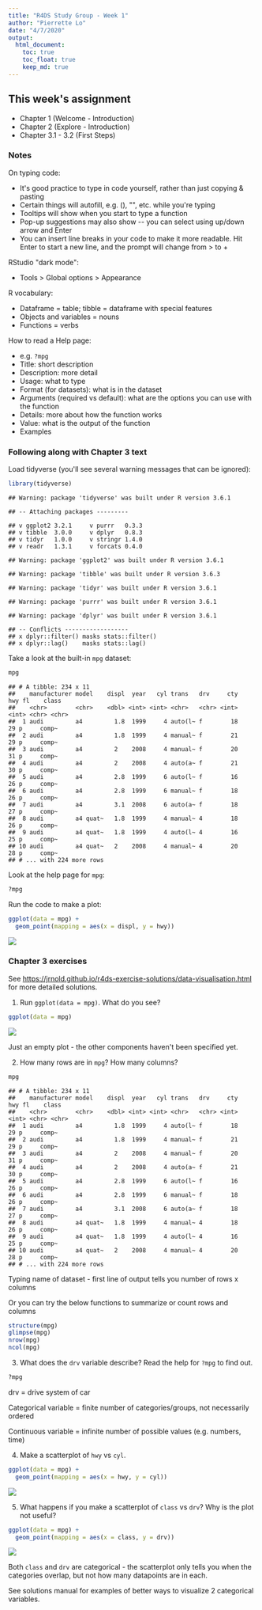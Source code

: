 ```yaml
---
title: "R4DS Study Group - Week 1"
author: "Pierrette Lo"
date: "4/7/2020"
output: 
  html_document:
    toc: true
    toc_float: true
    keep_md: true
---
```




## This week's assignment

* Chapter 1 (Welcome - Introduction)
* Chapter 2 (Explore - Introduction)
* Chapter 3.1 - 3.2 (First Steps)

### Notes

On typing code:

* It's good practice to type in code yourself, rather than just copying & pasting
* Certain things will autofill, e.g. (), "", etc. while you're typing
* Tooltips will show when you start to type a function
* Pop-up suggestions may also show -- you can select using up/down arrow and Enter
* You can insert line breaks in your code to make it more readable. Hit Enter to start a new line, and the prompt will change from > to +

RStudio "dark mode":

* Tools > Global options > Appearance

R vocabulary:

* Dataframe = table; tibble = dataframe with special features
* Objects and variables = nouns
* Functions = verbs

How to read a Help page:

* e.g. `?mpg`
* Title: short description
* Description: more detail
* Usage: what to type
* Format (for datasets): what is in the dataset
* Arguments (required vs default): what are the options you can use with the function
* Details: more about how the function works
* Value: what is the output of the function
* Examples

### Following along with Chapter 3 text

Load tidyverse (you'll see several warning messages that can be ignored):

```r
library(tidyverse)
```

```
## Warning: package 'tidyverse' was built under R version 3.6.1
```

```
## -- Attaching packages ---------
```

```
## v ggplot2 3.2.1     v purrr   0.3.3
## v tibble  3.0.0     v dplyr   0.8.3
## v tidyr   1.0.0     v stringr 1.4.0
## v readr   1.3.1     v forcats 0.4.0
```

```
## Warning: package 'ggplot2' was built under R version 3.6.1
```

```
## Warning: package 'tibble' was built under R version 3.6.3
```

```
## Warning: package 'tidyr' was built under R version 3.6.1
```

```
## Warning: package 'purrr' was built under R version 3.6.1
```

```
## Warning: package 'dplyr' was built under R version 3.6.1
```

```
## -- Conflicts ------------------
## x dplyr::filter() masks stats::filter()
## x dplyr::lag()    masks stats::lag()
```

Take a look at the built-in `mpg` dataset:

```r
mpg
```

```
## # A tibble: 234 x 11
##    manufacturer model    displ  year   cyl trans   drv     cty   hwy fl    class
##    <chr>        <chr>    <dbl> <int> <int> <chr>   <chr> <int> <int> <chr> <chr>
##  1 audi         a4         1.8  1999     4 auto(l~ f        18    29 p     comp~
##  2 audi         a4         1.8  1999     4 manual~ f        21    29 p     comp~
##  3 audi         a4         2    2008     4 manual~ f        20    31 p     comp~
##  4 audi         a4         2    2008     4 auto(a~ f        21    30 p     comp~
##  5 audi         a4         2.8  1999     6 auto(l~ f        16    26 p     comp~
##  6 audi         a4         2.8  1999     6 manual~ f        18    26 p     comp~
##  7 audi         a4         3.1  2008     6 auto(a~ f        18    27 p     comp~
##  8 audi         a4 quat~   1.8  1999     4 manual~ 4        18    26 p     comp~
##  9 audi         a4 quat~   1.8  1999     4 auto(l~ 4        16    25 p     comp~
## 10 audi         a4 quat~   2    2008     4 manual~ 4        20    28 p     comp~
## # ... with 224 more rows
```

Look at the help page for `mpg`:

```r
?mpg
```

Run the code to make a plot:

```r
ggplot(data = mpg) + 
  geom_point(mapping = aes(x = displ, y = hwy))
```

![](r4ds_week1_files/figure-html/unnamed-chunk-4-1.png)<!-- -->

### Chapter 3 exercises

See https://jrnold.github.io/r4ds-exercise-solutions/data-visualisation.html for more detailed solutions.

1. Run `ggplot(data = mpg)`. What do you see?

```r
ggplot(data = mpg)
```

![](r4ds_week1_files/figure-html/unnamed-chunk-5-1.png)<!-- -->

Just an empty plot - the other components haven't been specified yet.

2. How many rows are in `mpg`? How many columns?

```r
mpg
```

```
## # A tibble: 234 x 11
##    manufacturer model    displ  year   cyl trans   drv     cty   hwy fl    class
##    <chr>        <chr>    <dbl> <int> <int> <chr>   <chr> <int> <int> <chr> <chr>
##  1 audi         a4         1.8  1999     4 auto(l~ f        18    29 p     comp~
##  2 audi         a4         1.8  1999     4 manual~ f        21    29 p     comp~
##  3 audi         a4         2    2008     4 manual~ f        20    31 p     comp~
##  4 audi         a4         2    2008     4 auto(a~ f        21    30 p     comp~
##  5 audi         a4         2.8  1999     6 auto(l~ f        16    26 p     comp~
##  6 audi         a4         2.8  1999     6 manual~ f        18    26 p     comp~
##  7 audi         a4         3.1  2008     6 auto(a~ f        18    27 p     comp~
##  8 audi         a4 quat~   1.8  1999     4 manual~ 4        18    26 p     comp~
##  9 audi         a4 quat~   1.8  1999     4 auto(l~ 4        16    25 p     comp~
## 10 audi         a4 quat~   2    2008     4 manual~ 4        20    28 p     comp~
## # ... with 224 more rows
```

Typing name of dataset - first line of output tells you number of rows x columns

Or you can try the below functions to summarize or count rows and columns


```r
structure(mpg)
glimpse(mpg)
nrow(mpg)
ncol(mpg)
```

3. What does the `drv` variable describe? Read the help for `?mpg` to find out.

```r
?mpg
```

drv = drive system of car

Categorical variable = finite number of categories/groups, not necessarily ordered

Continuous variable = infinite number of possible values (e.g. numbers, time)

4. Make a scatterplot of `hwy` vs `cyl`.

```r
ggplot(data = mpg) +
  geom_point(mapping = aes(x = hwy, y = cyl))
```

![](r4ds_week1_files/figure-html/unnamed-chunk-9-1.png)<!-- -->

5. What happens if you make a scatterplot of `class` vs `drv`? Why is the plot not useful?

```r
ggplot(data = mpg) +
  geom_point(mapping = aes(x = class, y = drv))
```

![](r4ds_week1_files/figure-html/unnamed-chunk-10-1.png)<!-- -->

Both `class` and `drv` are categorical - the scatterplot only tells you when the categories overlap, but not how many datapoints are in each. 

See solutions manual for examples of better ways to visualize 2 categorical variables.
